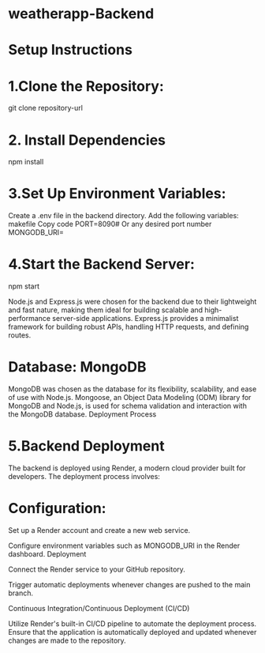 # weatherapp-Backend


# Setup Instructions

# 1.Clone the Repository:
  git clone repository-url

# 2. Install Dependencies
   npm install

# 3.Set Up Environment Variables:

Create a .env file in the backend directory.
Add the following variables:
makefile
Copy code
PORT=8090# Or any desired port number
MONGODB_URI=<your-mongodb-uri>

# 4.Start the Backend Server:
npm start

Node.js and Express.js were chosen for the backend due to their lightweight and fast nature, making them ideal for building scalable and high-performance server-side applications.
Express.js provides a minimalist framework for building robust APIs, handling HTTP requests, and defining routes.

# Database: MongoDB

MongoDB was chosen as the database for its flexibility, scalability, and ease of use with Node.js.
Mongoose, an Object Data Modeling (ODM) library for MongoDB and Node.js, is used for schema validation and interaction with the MongoDB database.
Deployment Process

# 5.Backend Deployment

The backend is deployed using Render, a modern cloud provider built for developers. The deployment process involves:

# Configuration:

Set up a Render account and create a new web service.

Configure environment variables such as MONGODB_URI in the Render dashboard.
Deployment

Connect the Render service to your GitHub repository.

Trigger automatic deployments whenever changes are pushed to the main branch.

Continuous Integration/Continuous Deployment (CI/CD)

Utilize Render's built-in CI/CD pipeline to automate the deployment process.
Ensure that the application is automatically deployed and updated whenever changes are made to the repository.

